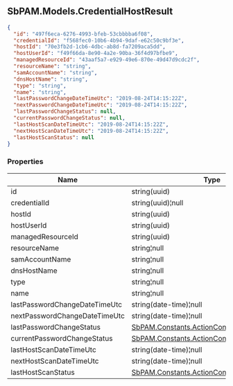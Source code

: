 
<h2 id="tocS_SbPAM.Models.CredentialHostResult">SbPAM.Models.CredentialHostResult</h2>

<a id="schemasbpam.models.credentialhostresult"></a>
<a id="schema_SbPAM.Models.CredentialHostResult"></a>
<a id="tocSsbpam.models.credentialhostresult"></a>
<a id="tocssbpam.models.credentialhostresult"></a>

```json
{
  "id": "497f6eca-6276-4993-bfeb-53cbbbba6f08",
  "credentialId": "f568fec0-10b6-4b94-9daf-e62c50c9bf3e",
  "hostId": "70e3fb2d-1cb6-4dbc-ab8d-fa7209aca5dd",
  "hostUserId": "f49f66da-8e90-4a2e-90ba-36f4d97bfbe9",
  "managedResourceId": "43aaf5a7-e929-49e6-870e-49d47d9cdc2f",
  "resourceName": "string",
  "samAccountName": "string",
  "dnsHostName": "string",
  "type": "string",
  "name": "string",
  "lastPasswordChangeDateTimeUtc": "2019-08-24T14:15:22Z",
  "nextPasswordChangeDateTimeUtc": "2019-08-24T14:15:22Z",
  "lastPasswordChangeStatus": null,
  "currentPasswordChangeStatus": null,
  "lastHostScanDateTimeUtc": "2019-08-24T14:15:22Z",
  "nextHostScanDateTimeUtc": "2019-08-24T14:15:22Z",
  "lastHostScanStatus": null
}

```

### Properties

|Name|Type|Required|Restrictions|Description|
|---|---|---|---|---|
|id|string(uuid)|false|none|none|
|credentialId|string(uuid)¦null|false|none|none|
|hostId|string(uuid)|false|none|none|
|hostUserId|string(uuid)|false|none|none|
|managedResourceId|string(uuid)|false|none|none|
|resourceName|string¦null|false|none|none|
|samAccountName|string¦null|false|none|none|
|dnsHostName|string¦null|false|none|none|
|type|string¦null|false|none|none|
|name|string¦null|false|none|none|
|lastPasswordChangeDateTimeUtc|string(date-time)¦null|false|none|none|
|nextPasswordChangeDateTimeUtc|string(date-time)¦null|false|none|none|
|lastPasswordChangeStatus|[SbPAM.Constants.ActionConstants+ActionStatus](#schemasbpam.constants.actionconstants+actionstatus)|false|none|none|
|currentPasswordChangeStatus|[SbPAM.Constants.ActionConstants+ActionStatus](#schemasbpam.constants.actionconstants+actionstatus)|false|none|none|
|lastHostScanDateTimeUtc|string(date-time)¦null|false|none|none|
|nextHostScanDateTimeUtc|string(date-time)¦null|false|none|none|
|lastHostScanStatus|[SbPAM.Constants.ActionConstants+ActionStatus](#schemasbpam.constants.actionconstants+actionstatus)|false|none|none|


